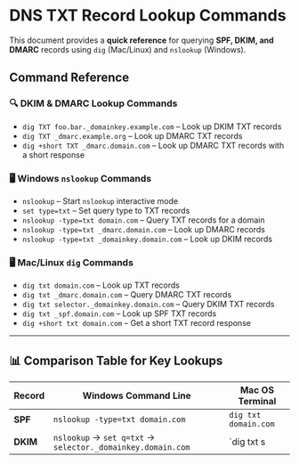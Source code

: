 # DNS TXT Record Lookup Commands

This document provides a **quick reference** for querying **SPF, DKIM, and DMARC** records using `dig` (Mac/Linux) and `nslookup` (Windows).

## Command Reference

### 🔍 DKIM & DMARC Lookup Commands
- `dig TXT foo.bar._domainkey.example.com` – Look up DKIM TXT records
- `dig TXT _dmarc.example.org` – Look up DMARC TXT records
- `dig +short TXT _dmarc.domain.com` – Look up DMARC TXT records with a short response

### 🖥️ Windows `nslookup` Commands
- `nslookup` – Start `nslookup` interactive mode
- `set type=txt` – Set query type to TXT records
- `nslookup -type=txt domain.com` – Query TXT records for a domain
- `nslookup -type=txt _dmarc.domain.com` – Look up DMARC records
- `nslookup -type=txt _domainkey.domain.com` – Look up DKIM records

### 🖥️ Mac/Linux `dig` Commands
- `dig txt domain.com` – Look up TXT records
- `dig txt _dmarc.domain.com` – Query DMARC TXT records
- `dig txt selector._domainkey.domain.com` – Query DKIM TXT records
- `dig txt _spf.domain.com` – Look up SPF TXT records
- `dig +short txt domain.com` – Get a short TXT record response

---

## 📊 Comparison Table for Key Lookups

| Record  | Windows Command Line                        | Mac OS Terminal                         |
|---------|--------------------------------------------|-----------------------------------------|
| **SPF**  | `nslookup -type=txt domain.com`           | `dig txt domain.com`                    |
| **DKIM** | `nslookup` → `set q=txt` → `selector._domainkey.domain.com` | `dig txt s
